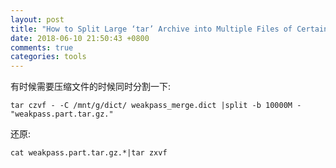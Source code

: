 ```yaml
---
layout: post
title: "How to Split Large ‘tar’ Archive into Multiple Files of Certain Size"
date: 2018-06-10 21:50:43 +0800
comments: true
categories: tools
---
```


有时候需要压缩文件的时候同时分割一下:

```
tar czvf - -C /mnt/g/dict/ weakpass_merge.dict |split -b 10000M - "weakpass.part.tar.gz."
```


还原:

```
cat weakpass.part.tar.gz.*|tar zxvf
```
